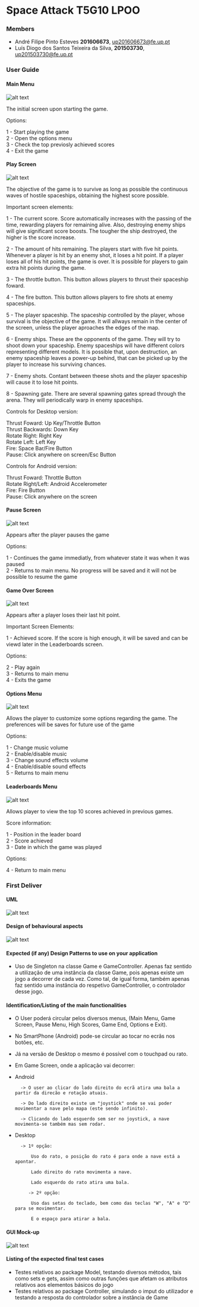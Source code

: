 # Space Attack T5G10 LPOO

### Members
* André Filipe Pinto Esteves **201606673**, up201606673@fe.up.pt
* Luís Diogo dos Santos Teixeira da Silva, **201503730**, up201503730@fe.up.pt

### User Guide

#### Main Menu

![alt text](https://github.com/EstevesAndre/SpaceAttack_T5G10/blob/master/Screenshots/MainMenu.png)

The initial screen upon starting the game.  
  
Options:  
  
1 - Start playing the game  
2 - Open the options menu  
3 - Check the top previosly achieved scores  
4 - Exit the game  

#### Play Screen

![alt text](https://github.com/EstevesAndre/SpaceAttack_T5G10/blob/master/Screenshots/Play.png)

The objective of the game is to survive as long as possible the continuous waves of hostile spaceships, obtaining the highest score possible.  
  
  
Important screen elements:  
  
1 - The current score. Score automatically increases with the passing of the time, rewarding players for remaining alive. Also, destroying enemy ships will give significant score boosts. The tougher the ship destroyed, the higher is the score increase.  
  
2 - The amount of hits remaining. The players start with five hit points. Whenever a player is hit by an enemy shot, it loses a hit point. If a player loses all of his hit points, the game is over. It is possible for players to gain extra hit points during the game.  
  
3 - The throttle button. This button allows players to thrust their spaceship foward.  
  
4 - The fire button. This button allows players to fire shots at enemy spaceships.  
  
5 - The player spaceship. The spaceship controlled by the player, whose survival is the objective of the game. It will allways remain in the center of the screen, unless the player aproaches the edges of the map.  
  
6 - Enemy ships. These are the opponents of the game. They will try to shoot down your spaceship. Enemy spaceships will have different colors representing different models. It is possible that, upon destruction, an enemy spaceship leaves a power-up behind, that can be picked up by the player to increase his surviving chances.  
  
7 - Enemy shots. Contant between theese shots and the player spaceship will cause it to lose hit points.  
  
8 - Spawning gate. There are several spawning gates spread through the arena. They will periodically warp in enemy spaceships.  
  
  
Controls for Desktop version:  
  
Thrust Foward: Up Key/Throttle Button  
Thrust Backwards: Down Key  
Rotate Right: Right Key  
Rotate Left: Left Key  
Fire: Space Bar/Fire Button  
Pause: Click anywhere on screen/Esc Button  
  
Controls for Android version:  
  
Thrust Foward: Throttle Button  
Rotate Right/Left: Android Accelerometer  
Fire: Fire Button  
Pause: Click anywhere on the screen  
  
#### Pause Screen

![alt text](https://github.com/EstevesAndre/SpaceAttack_T5G10/blob/master/Screenshots/Pause.png)

Appears after the player pauses the game  
  
Options:  
  
1 - Continues the game immediatly, from whatever state it was when it was paused  
2 - Returns to main menu. No progress will be saved and it will not be possible to resume the game  
  
#### Game Over Screen

![alt text](https://github.com/EstevesAndre/SpaceAttack_T5G10/blob/master/Screenshots/GameOver.png)

Appears after a player loses their last hit point.  
  
Important Screen Elements:  
  
1 - Achieved score. If the score is high enough, it will be saved and can be viewd later in the Leaderboards screen.  
  
Options:  
  
2 - Play again  
3 - Returns to main menu  
4 - Exits the game  
  
#### Options Menu

![alt text](https://github.com/EstevesAndre/SpaceAttack_T5G10/blob/master/Screenshots/Options.png)

Allows the player to customize some options regarding the game. The preferences will be saves for future use of the game  
  
Options:  
  
1 - Change music volume  
2 - Enable/disable music  
3 - Change sound effects volume  
4 - Enable/disable sound effects  
5 - Returns to main menu  
  
#### Leaderboards Menu

![alt text](https://github.com/EstevesAndre/SpaceAttack_T5G10/blob/master/Screenshots/Leaderboard.png)

Allows player to view the top 10 scores achieved in previous games.  
  
Score information:  
  
1 - Position in the leader board  
2 - Score achieved  
3 - Date in which the game was played  
  
Options:  
  
4 - Return to main menu  
  
  
  
  
### First Deliver

#### UML
![alt text](https://github.com/EstevesAndre/SpaceAttack_T5G10/blob/master/UML_1Deliver.png)

#### Design of behavioural aspects
![alt text](https://github.com/EstevesAndre/SpaceAttack_T5G10/blob/master/States.png)

#### Expected (if any) Design Patterns to use on your application
 * Uso de Singleton na classe Game e GameController.
 	Apenas faz sentido a utilização de uma instância da classe Game, pois apenas existe um jogo a decorrer de cada vez. Como tal, de 	 igual forma, também apenas faz sentido uma instância do respetivo GameController, o controlador desse jogo.

#### Identification/Listing of the main functionalities

* O User poderá circular pelos diversos menus, (Main Menu, Game Screen, Pause Menu, High Scores, Game End, Options e Exit).

* No SmartPhone (Android) pode-se circular ao tocar no ecrãs nos botões, etc.
* Já na versão de Desktop o mesmo é possível com o touchpad ou rato.

* Em Game Screen, onde a aplicação vai decorrer:

* Android
		
		-> O user ao clicar do lado direito do ecrã atira uma bala a partir da direcão e rotação atuais.
		
		-> Do lado direito existe um "joystick" onde se vai poder movimentar a nave pelo mapa (este sendo infinito).
		
		-> Clicando do lado esquerdo sem ser no joystick, a nave movimenta-se também mas sem rodar.

* Desktop 
		
		-> 1º opção: 
             
	    	Uso do rato, o posição do rato é para onde a nave está a apontar.		           
			
			Lado direito do rato movimenta a nave.		          
			  
			Lado esquerdo do rato atira uma bala.
	       
	       -> 2º opção: 
              	      
	      	Uso das setas do teclado, bem como das teclas "W", "A" e "D" para se movimentar.
		        	  
			E o espaço para atirar a bala.
		   
#### GUI Mock-up
![alt text](https://github.com/EstevesAndre/SpaceAttack_T5G10/blob/master/MockUP_GameView.png)

#### Listing of the expected final test cases
* Testes relativos ao package Model, testando diversos métodos, tais como sets e gets, assim como outras funções que afetam os atributos relativos aos elementos básicos do jogo
* Testes relativos ao package Controller, simulando o imput do utilizador e testando a resposta do controlador sobre a instância de Game

